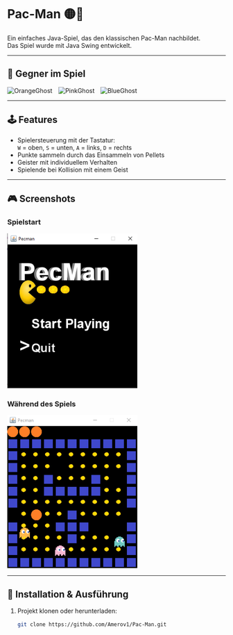 # Pac-Man 🟡👻

Ein einfaches Java-Spiel, das den klassischen Pac-Man nachbildet.  
Das Spiel wurde mit Java Swing entwickelt.

---

## 👻 Gegner im Spiel

<img src="src/pacman/orangeGhost.png" alt="OrangeGhost" width="50" style="margin-right:10px;"/>
<img src="src/pacman/pinkGhost.png" alt="PinkGhost" width="50" style="margin-right:10px;"/>
<img src="src/pacman/blueGhost.png" alt="BlueGhost" width="50"/>

---

## 🕹 Features

- Spielersteuerung mit der Tastatur:  
  `W` = oben, `S` = unten, `A` = links, `D` = rechts
- Punkte sammeln durch das Einsammeln von Pellets
- Geister mit individuellem Verhalten
- Spielende bei Kollision mit einem Geist

---

## 🎮 Screenshots

### Spielstart
<img src="src/pacman/Start.png" alt="Startscreen" width="300"/>

### Während des Spiels
<img src="src/pacman/playing.png" alt="Gameplay" width="300"/>

---

## 🚀 Installation & Ausführung

1. Projekt klonen oder herunterladen:
   ```bash
   git clone https://github.com/Amerov1/Pac-Man.git
